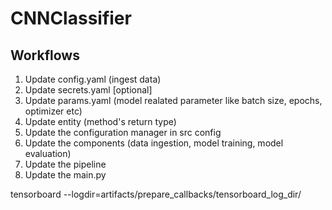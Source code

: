 # CNNClassifier

## Workflows

1. Update config.yaml (ingest data)
2. Update secrets.yaml [optional]
3. Update params.yaml (model realated parameter like batch size, epochs, optimizer etc)
4. Update entity (method's return type)
5. Update the configuration manager in src config
6. Update the components (data ingestion, model training, model evaluation)
7. Update the pipeline
8. Update the main.py

tensorboard --logdir=artifacts/prepare_callbacks/tensorboard_log_dir/